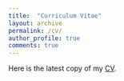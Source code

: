 ```yaml
---
title:  "Curriculum Vitae"
layout: archive
permalink: /cv/
author_profile: true
comments: true
---
```


Here is the latest copy of my [CV](https://drive.google.com/file/d/17NKmmGyJN84qZ_fmSkA5K3KByWGz3ndy/view?usp=sharing).

